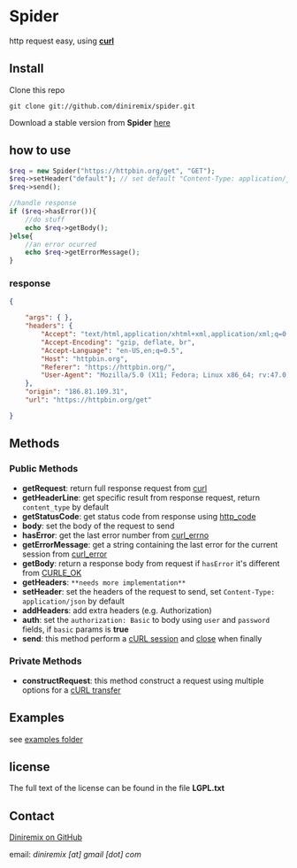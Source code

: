 # Spider
http request easy, using [**curl**](http://php.net/manual/en/book.curl.php)

## Install
Clone this repo

    git clone git://github.com/diniremix/spider.git


Download a stable version from **Spider** [here](https://github.com/diniremix/spider/archive/master.zip)


## how to use

```php
$req = new Spider("https://httpbin.org/get", "GET");
$req->setHeader("default"); // set default "Content-Type: application/json"
$req->send();

//handle response
if ($req->hasError()){
	//do stuff
    echo $req->getBody();
}else{
	//an error ocurred
    echo $req->getErrorMessage();
}
```


### response
```json
{

    "args": { },
    "headers": {
        "Accept": "text/html,application/xhtml+xml,application/xml;q=0.9,*/*;q=0.8",
        "Accept-Encoding": "gzip, deflate, br",
        "Accept-Language": "en-US,en;q=0.5",
        "Host": "httpbin.org",
        "Referer": "https://httpbin.org/",
        "User-Agent": "Mozilla/5.0 (X11; Fedora; Linux x86_64; rv:47.0) Gecko/20100101 Firefox/47.0"
    },
    "origin": "186.81.109.31",
    "url": "https://httpbin.org/get"

}
```


## Methods

### Public Methods

- **getRequest**: return full response request from [curl](http://php.net/manual/en/book.curl.php)
- **getHeaderLine**: get specific result from response request, return `content_type` by default
- **getStatusCode**: get status code from response using [http_code](http://php.net/manual/en/function.curl-getinfo.php)
- **body**: set the body of the request to send
- **hasError**: get the last error number from [curl_errno](http://php.net/manual/en/function.curl-errno.php)
- **getErrorMessage**: get a string containing the last error for the current session from [curl_error](http://php.net/manual/en/function.curl-error.php)
- **getBody**: return a response body from request if `hasError` it's different from [CURLE_OK](http://php.net/manual/en/curl.constants.php)
- **getHeaders**: `**needs more implementation**`
- **setHeader**: set the headers of the request to send, set `Content-Type: application/json` by default
- **addHeaders**: add extra headers (e.g. Authorization)
- **auth**: set the `authorization: Basic` to body using `user` and `password` fields, if `basic` params is **true**
- **send**: this method perform a [cURL session](http://php.net/manual/en/function.curl-exec.php) and [close](http://php.net/manual/en/function.curl-close.php) when finally

### Private Methods

- **constructRequest**: this method construct a request using multiple options for a [cURL transfer](http://php.net/manual/en/function.curl-setopt-array.php)


## Examples
see [examples folder](examples/)


## license
The full text of the license can be found in the file **LGPL.txt**


## Contact
[Diniremix on GitHub](https://github.com/diniremix)

email: *diniremix [at] gmail [dot] com*
